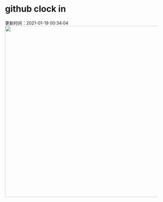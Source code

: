 # github clock in
更新时间：2021-01-19 00:34:04
 <img style="-webkit-user-select: none;margin: auto;cursor: zoom-in;" src="https://cn.bing.com/th?id=OHR.Calakmul_ZH-CN5969688954_1920x1080.jpg&rf=LaDigue_1920x1080.jpg&pid=hp" width="1004" height="564"> 